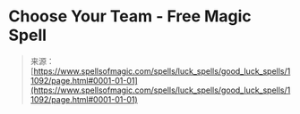 <!--yml
category: 未分类
date: 2024-06-12 18:48:05
-->

# Choose Your Team - Free Magic Spell

> 来源：[https://www.spellsofmagic.com/spells/luck_spells/good_luck_spells/11092/page.html#0001-01-01](https://www.spellsofmagic.com/spells/luck_spells/good_luck_spells/11092/page.html#0001-01-01)